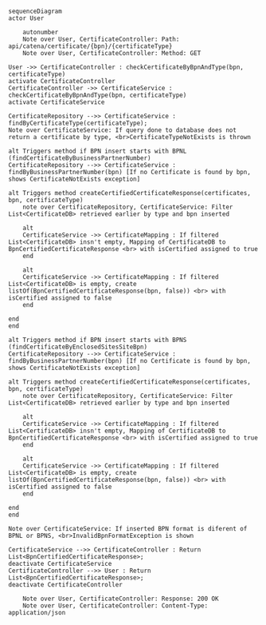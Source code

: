 <!--
  - Copyright (c) 2023,2024 Contributors to the Eclipse Foundation
  -
  - See the NOTICE file(s) distributed with this work for additional
  - information regarding copyright ownership.
  -
  - This program and the accompanying materials are made available under the
  - terms of the Apache License, Version 2.0 which is available at
  - https://www.apache.org/licenses/LICENSE-2.0.
  -
  - Unless required by applicable law or agreed to in writing, software
  - distributed under the License is distributed on an "AS IS" BASIS, WITHOUT
  - WARRANTIES OR CONDITIONS OF ANY KIND, either express or implied. See the
  - License for the specific language governing permissions and limitations
  - under the License.
  -
  - SPDX-License-Identifier: Apache-2.0
-->

````mermaid

sequenceDiagram
actor User

    autonumber
    Note over User, CertificateController: Path: api/catena/certificate/{bpn}/{certificateType}
    Note over User, CertificateController: Method: GET

User ->> CertificateController : checkCertificateByBpnAndType(bpn, certificateType)
activate CertificateController
CertificateController ->> CertificateService : checkCertificateByBpnAndType(bpn, certificateType)
activate CertificateService

CertificateRepository -->> CertificateService : findByCertificateType(certificateType); 
Note over CertificateService: If query done to database does not return a certificate by type, <br>CertificateTypeNotExists is thrown

alt Triggers method if BPN insert starts with BPNL (findCertificateByBusinessPartnerNumber)
CertificateRepository -->> CertificateService : findByBusinessPartnerNumber(bpn) [If no Certificate is found by bpn, shows CertificateNotExists exception]

alt Triggers method createCertifiedCertificateResponse(certificates, bpn, certificateType)
    note over CertificateRepository, CertificateService: Filter List<CertificateDB> retrieved earlier by type and bpn inserted
    
    alt
    CertificateService ->> CertificateMapping : If filtered List<CertificateDB> insn't empty, Mapping of CertificateDB to BpnCertifiedCertificateResponse <br> with isCertified assigned to true
    end

    alt
    CertificateService ->> CertificateMapping : If filtered List<CertificateDB> is empty, create listOf(BpnCertifiedCertificateResponse(bpn, false)) <br> with isCertified assigned to false
    end

end
end

alt Triggers method if BPN insert starts with BPNS (findCertificateByEnclosedSitesSiteBpn)
CertificateRepository -->> CertificateService : findByBusinessPartnerNumber(bpn) [If no Certificate is found by bpn, shows CertificateNotExists exception]

alt Triggers method createCertifiedCertificateResponse(certificates, bpn, certificateType)
    note over CertificateRepository, CertificateService: Filter List<CertificateDB> retrieved earlier by type and bpn inserted
    
    alt
    CertificateService ->> CertificateMapping : If filtered List<CertificateDB> insn't empty, Mapping of CertificateDB to BpnCertifiedCertificateResponse <br> with isCertified assigned to true
    end

    alt
    CertificateService ->> CertificateMapping : If filtered List<CertificateDB> is empty, create listOf(BpnCertifiedCertificateResponse(bpn, false)) <br> with isCertified assigned to false
    end

end
end

Note over CertificateService: If inserted BPN format is diferent of BPNL or BPNS, <br>InvalidBpnFormatException is shown

CertificateService -->> CertificateController : Return List<BpnCertifiedCertificateResponse>; 
deactivate CertificateService
CertificateController -->> User : Return List<BpnCertifiedCertificateResponse>; 
deactivate CertificateController

    Note over User, CertificateController: Response: 200 OK 
    Note over User, CertificateController: Content-Type: application/json


````